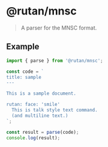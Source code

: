 # @rutan/mnsc

> A parser for the MNSC format.

## Example
```typescript
import { parse } from '@rutan/mnsc';

const code = `
title: sample
---

This is a sample document.

rutan: face: 'smile'
  This is talk style text command.
  (and multiline text.)
`;

const result = parse(code);
console.log(result);
```

